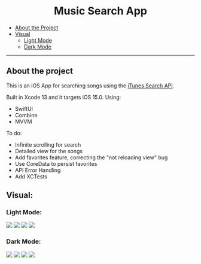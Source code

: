 <!-- TITLE -->
<h1 align="center">Music Search App</h1>

- [About the Project](#about-the-project)  
- [Visual](#visual)
  - [Light Mode](#light-mode)
  - [Dark Mode](#dark-mode)
---

## About the project 

This is an iOS App for searching songs using the [iTunes Search API](https://affiliate.itunes.apple.com/resources/documentation/itunes-store-web-service-search-api/).

Built in Xcode 13 and it targets iOS 15.0.
Using:
- SwiftUI
- Combine
- MVVM

To do:
- Infinite scrolling for search
- Detailed view for the songs
- Add favorites feature, correcting the "not reloading view" bug
- Use CoreData to persist favorites
- API Error Handling
- Add XCTests

## Visual:
### Light Mode:
<a id="light-mode"></a>
![](Images/AppHomeScreen.png)
![](Images/FavoriteScreen.png)
![](Images/SearchScreen.png)
![](Images/SearchWithFavorites.png)


### Dark Mode:
<a id="dark-mode"></a>
![](Images/DarkMode_AppHomeScreen.png)
![](Images/DarkMode_FavoriteScreen.png)
![](Images/DarkMode_SearchScreen.png)
![](Images/DarkMode_SearchWithFavorites.png)
